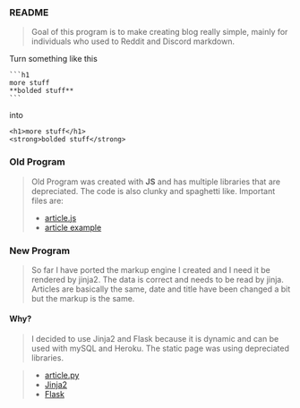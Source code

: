 <h3><strong>README</strong></h3>
<blockquote>
<p>Goal of this program is to make creating blog really simple, mainly for individuals who used to Reddit and Discord markdown.</p>
</blockquote>
<p>Turn something like this</p>
<pre><code>`<span class="javascript"></span>``<span class="javascript">h1
more stuff
**bolded stuff**
</span>``<span class="javascript"></span>`
</code></pre>
<p>into</p>
<pre><code><span class="hljs-tag">&lt;<span class="hljs-title">h1</span>&gt;</span>more stuff<span class="hljs-tag">&lt;/<span class="hljs-title">h1</span>&gt;</span>
<span class="hljs-tag">&lt;<span class="hljs-title">strong</span>&gt;</span>bolded stuff<span class="hljs-tag">&lt;/<span class="hljs-title">strong</span>&gt;</span>
</code></pre>
<h3><strong>Old Program</strong></h3>
<blockquote>
<p>Old Program was created with <strong>JS</strong> and has multiple libraries that are depreciated. The code is also clunky and spaghetti like. Important files are:</p>
<ul>
<li><a href="https://github.com/elisoncrum/blog/blob/master/article.js">article.js</a></li>
<li><a href="https://github.com/elisoncrum/blog/blob/master/articles/1.article">article example</a></li>
</ul>
</blockquote>
<h3><strong>New Program</strong></h3>
<blockquote>
<p>So far I have ported the markup engine I created and I need it be rendered by jinja2. The data is correct and needs to be read by jinja. Articles are basically the same, date and title have been changed a bit but the markup is the same.</p>
</blockquote>
<h4><strong>Why?</strong></h4>
<blockquote>
<p>I decided to use Jinja2 and Flask because it is dynamic and can be used with mySQL and Heroku. The static page was using depreciated libraries.</p>
</blockquote>
<blockquote>
<ul>
<li><a href="https://github.com/elisoncrum/blog-flask/blob/master/article.py">article.py</a></li>
<li><a href="http://jinja.pocoo.org/docs/2.10/">Jinja2</a></li>
<li><a href="http://flask.pocoo.org/docs/1.0/">Flask</a></li>
</ul>
</blockquote>
